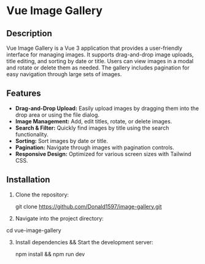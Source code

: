 # Vue Image Gallery

## Description

Vue Image Gallery is a Vue 3 application that provides a user-friendly interface for managing images. It supports drag-and-drop image uploads, title editing, and sorting by date or title. Users can view images in a modal and rotate or delete them as needed. The gallery includes pagination for easy navigation through large sets of images.

## Features

- **Drag-and-Drop Upload:** Easily upload images by dragging them into the drop area or using the file dialog.
- **Image Management:** Add, edit titles, rotate, or delete images.
- **Search & Filter:** Quickly find images by title using the search functionality.
- **Sorting:** Sort images by date or title.
- **Pagination:** Navigate through images with pagination controls.
- **Responsive Design:** Optimized for various screen sizes with Tailwind CSS.

## Installation

1. Clone the repository:

   git clone https://github.com/Donald1597/image-gallery.git

2. Navigate into the project directory:

cd vue-image-gallery

3. Install dependencies && Start the development server:

   npm install && npm run dev
